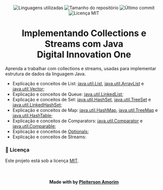 <!-- Badges session -->
<p align="center">  
  <!-- languages -->
  <img src="https://img.shields.io/github/languages/count/pleiterson/collections-streams-java?style=social" alt="Linguagens utilizadas">
  <!-- repo size -->
  <img src="https://img.shields.io/github/repo-size/Pleiterson/collections-streams-java?style=social" alt="Tamanho do repositório">
  <!-- last commit -->
  <img src="https://img.shields.io/github/last-commit/Pleiterson/collections-streams-java?style=social" alt="Último commit">
  <!-- licence MIT -->
  <img src="https://img.shields.io/github/license/Pleiterson/collections-streams-java?style=social" alt="Licença MIT">
</p>

<!--About session-->
<h1 align="center">Implementando Collections e Streams com Java<br>Digital Innovation One</h1>

Aprenda a trabalhar com collections e streams, usadas para implementar estrutura de dados da linguagem Java.

- Explicação e conceitos de List: [java.util.List](https://github.com/Pleiterson/collections-streams-java/blob/master/src/list/ExemploList.java), [java.util.ArrayList](https://github.com/Pleiterson/collections-streams-java/blob/master/src/list/ExemploArrayList.java) e [java.util.Vector](https://github.com/Pleiterson/collections-streams-java/blob/master/src/list/ExemploVector.java);
- Explicação e conceitos de Queue: [java.util.LinkedList](https://github.com/Pleiterson/collections-streams-java/tree/master/src/queue);
- Explicação e conceitos de Set: [java.util.HashSet](https://github.com/Pleiterson/collections-streams-java/blob/master/src/set/ExemploHashSet.java), [java.util.TreeSet](https://github.com/Pleiterson/collections-streams-java/blob/master/src/set/ExemploTreeSet.java) e [java.util.LinkedHashSet](https://github.com/Pleiterson/collections-streams-java/blob/master/src/set/ExemploLinkedHashSet.java);
- Explicação e conceitos de Map: [java.util.HashMap](https://github.com/Pleiterson/collections-streams-java/blob/master/src/map/ExemploHashMap.java), [java.util.TreeMap](https://github.com/Pleiterson/collections-streams-java/blob/master/src/map/ExemploTreeMap.java) e [java.util.HashTable](https://github.com/Pleiterson/collections-streams-java/blob/master/src/map/ExemploHashTable.java);
- Explicação e conceitos de Comparators: [java.util.Comparator](https://github.com/Pleiterson/collections-streams-java/blob/master/src/comparators/ComparatorsExampleList.java.java) e [java.util.Comparable](https://github.com/Pleiterson/collections-streams-java/blob/master/src/comparators/Estudante.java);
- Explicação e conceitos de [Optionals](https://github.com/Pleiterson/collections-streams-java/blob/master/src/optionals);
- Explicação e conceitos de Streams: <br>

<!--License session-->
<h3>📝 Licença</h3>

Este projeto está sob a licença [MIT](./LICENSE).

<!--Bottom session-->
<br><h4 align=center>Made with by <a target="_blank" href="https://pleiterson.vercel.app" >Pleiterson Amorim</a></h4>
